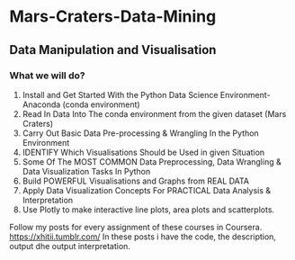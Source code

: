 # Mars-Craters-Data-Mining
## Data Manipulation and Visualisation

### What we will do?
1. Install and Get Started With the Python Data Science Environment- Anaconda (conda environment)
2. Read In Data Into The conda environment from the given dataset (Mars Craters)
3. Carry Out Basic Data Pre-processing & Wrangling In the Python Environment
4. IDENTIFY Which Visualisations Should be Used in given Situation
5. Some Of The MOST COMMON Data Preprocessing, Data Wrangling & Data Visualization Tasks In Python
6. Build POWERFUL Visualisations and Graphs from REAL DATA
7. Apply Data Visualization Concepts For PRACTICAL Data Analysis & Interpretation
8. Use Plotly to make interactive line plots, area plots and scatterplots.

Follow my posts for every assignment of these courses in Coursera.
https://xhitii.tumblr.com/
In these posts i have the code, the description, output dhe output interpretation.
